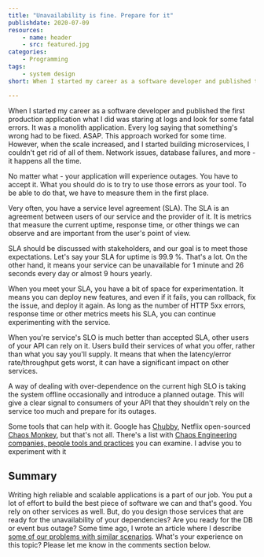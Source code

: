 ```yaml
---
title: "Unavailability is fine. Prepare for it"
publishdate: 2020-07-09
resources:
    - name: header
    - src: featured.jpg
categories:
    - Programming
tags:
    - system design
short: When I started my career as a software developer and published the first production application what I did was staring at logs and look for some fatal errors. It was a monolith application. Every log saying that something's wrong had to be fixed. ASAP. This approach worked for some time. However, when the scale increased, and I started building microservices, I couldn't get rid of all of them. Network issues, database failures, and more - it happens all the time.

---
```


When I started my career as a software developer and published the first production application what I did was staring at logs and look for some fatal errors. It was a monolith application. Every log saying that something's wrong had to be fixed. ASAP. This approach worked for some time. However, when the scale increased, and I started building microservices, I couldn't get rid of all of them. Network issues, database failures, and more - it happens all the time.

No matter what - your application will experience outages. You have to accept it. What you should do is to try to use those errors as your tool. To be able to do that, we have to measure them in the first place.


Very often, you have a service level agreement (SLA).  The SLA is an agreement between users of our service and the provider of it. It is metrics that measure the current uptime, response time, or other things we can observe and are important from the user's point of view.

SLA should be discussed with stakeholders, and our goal is to meet those expectations. Let's say your SLA for uptime is 99.9 %. That's a lot. On the other hand, it means your service can be unavailable for 1 minute and 26 seconds every day or almost 9 hours yearly.

When you meet your SLA, you have a bit of space for experimentation. It means you can deploy new features, and even if it fails, you can rollback, fix the issue, and deploy it again. As long as the number of HTTP 5xx errors, response time or other metrics meets his SLA, you can continue experimenting with the service.

When you're service's SLO is much better than accepted SLA, other users of your API can rely on it. Users build their services of what you offer, rather than what you say you'll supply. It means that when the latency/error rate/throughput gets worst, it can have a significant impact on other services.

A way of dealing with over-dependence on the current high SLO is taking the system offline occasionally and introduce a planned outage. This will give a clear signal to consumers of your API that they shouldn't rely on the service too much and prepare for its outages.

Some tools that can help with it. Google has [Chubby](https://static.googleusercontent.com/media/research.google.com/en//archive/chubby-osdi06.pdf), Netflix open-sourced [Chaos Monkey](https://github.com/Netflix/chaosmonkey), but that's not all. There's a list with [Chaos Engineering companies, people tools and practices](https://coggle.it/diagram/WiKceGDAwgABrmyv/t/chaos-engineeringcompanies%2C-people%2C-tools-practices/0a2d4968c94723e48e1256e67df51d0f4217027143924b23517832f53c536e62) you can examine. I advise you to experiment with it

## Summary

Writing high reliable and scalable applications is a part of our job. You put a lot of effort to build the best piece of software we can and that's good. You rely on other services as well. But, do you design those services that are ready for the unavailability of your dependencies? Are you ready for the DB or event bus outage? Some time ago, I wrote an article where I describe [some of our problems with similar scenarios](https://developer20.com/learning-on-mistakes/). What's your experience on this topic? Please let me know in the comments section below.

